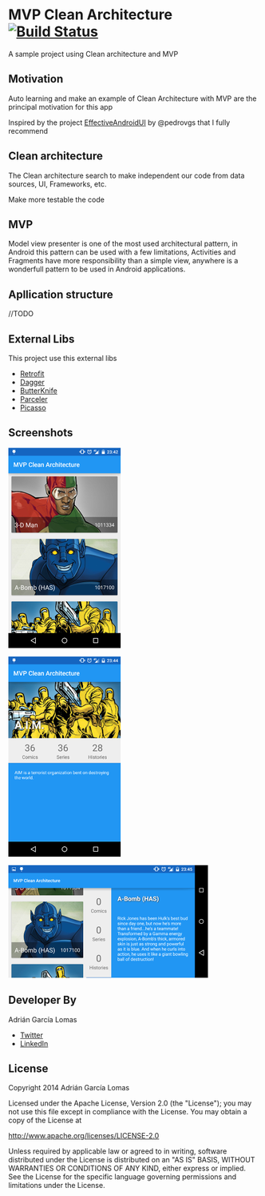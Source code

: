 MVP Clean Architecture [![Build Status](https://travis-ci.org/glomadrian/MvpCleanArchitecture.svg?branch=master)](https://travis-ci.org/glomadrian/MvpCleanArchitecture)
==

A sample project using Clean architecture and MVP


## Motivation

Auto learning and make an example of Clean Architecture with MVP are the principal motivation for this app

Inspired by the project [EffectiveAndroidUI](https://github.com/pedrovgs/EffectiveAndroidUI) by @pedrovgs that I fully recommend


Clean architecture
------------

The Clean architecture search to make independent our code from data sources, UI, Frameworks, etc.

Make more testable the code

MVP
------------

Model view presenter is one of the most used architectural pattern, in Android this pattern can be used with a few limitations, Activities and Fragments have more responsibility than a simple view, anywhere is a wonderfull pattern to be used in Android applications.

Apllication structure
------------


//TODO


External Libs
------------

This project use this external libs

* [Retrofit ](http://square.github.io/dagger/)
* [Dagger](http://square.github.io/retrofit/)
* [ButterKnife](http://jakewharton.github.io/butterknife/)
* [Parceler](https://github.com/johncarl81/parceler)
* [Picasso](http://square.github.io/picasso/)


Screenshots
------------
![screenshot](./img/screenshot_1.png "Screenshot 1")

![screenshot](./img/screenshot_2.png "Screenshot 2")

![screenshot](./img/screenshot_3.png "Screenshot 3")


Developer By
------------


Adrián García Lomas

* [Twitter](https://twitter.com/glomadrian)
* [LinkedIn](https://es.linkedin.com/in/glomadrian )


License
-------

Copyright 2014 Adrián García Lomas

Licensed under the Apache License, Version 2.0 (the "License");
you may not use this file except in compliance with the License.
You may obtain a copy of the License at

http://www.apache.org/licenses/LICENSE-2.0

Unless required by applicable law or agreed to in writing, software
distributed under the License is distributed on an "AS IS" BASIS,
WITHOUT WARRANTIES OR CONDITIONS OF ANY KIND, either express or implied.
See the License for the specific language governing permissions and
limitations under the License.
